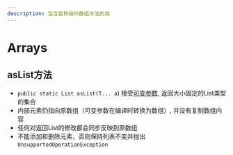 ```yaml
---
description: 包含各种操作数组方法的类
---
```


# Arrays

## asList方法

* `public static List asList(T... a`) 接受[可变参数](../basic-grammar.md#ke-bian-can-shu), 返回大小固定的List类型的集合
* 内部元素仍指向原数组（可变参数在编译时转换为数组）, 并没有复制数组内容
* 任何对返回List的修改都会同步反映到原数组
* 不能添加和删除元素，否则保持列表不变并抛出`UnsupportedOperationException`


